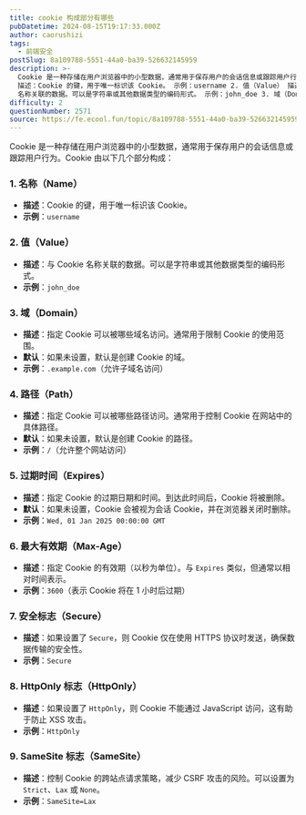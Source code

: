```yaml
---
title: cookie 构成部分有哪些
pubDatetime: 2024-08-15T19:17:33.000Z
author: caorushizi
tags:
  - 前端安全
postSlug: 8a109788-5551-44a0-ba39-526632145959
description: >-
  Cookie 是一种存储在用户浏览器中的小型数据，通常用于保存用户的会话信息或跟踪用户行为。Cookie 由以下几个部分构成： 1. 名称（Name）
  描述：Cookie 的键，用于唯一标识该 Cookie。 示例：username 2. 值（Value） 描述：与 Cookie
  名称关联的数据。可以是字符串或其他数据类型的编码形式。 示例：john_doe 3. 域（Domain） 描述：指定
difficulty: 2
questionNumber: 2571
source: https://fe.ecool.fun/topic/8a109788-5551-44a0-ba39-526632145959
---
```


Cookie 是一种存储在用户浏览器中的小型数据，通常用于保存用户的会话信息或跟踪用户行为。Cookie 由以下几个部分构成：

### **1. 名称（Name）**

- **描述**：Cookie 的键，用于唯一标识该 Cookie。
- **示例**：`username`

### **2. 值（Value）**

- **描述**：与 Cookie 名称关联的数据。可以是字符串或其他数据类型的编码形式。
- **示例**：`john_doe`

### **3. 域（Domain）**

- **描述**：指定 Cookie 可以被哪些域名访问。通常用于限制 Cookie 的使用范围。
- **默认**：如果未设置，默认是创建 Cookie 的域。
- **示例**：`.example.com`（允许子域名访问）

### **4. 路径（Path）**

- **描述**：指定 Cookie 可以被哪些路径访问。通常用于控制 Cookie 在网站中的具体路径。
- **默认**：如果未设置，默认是创建 Cookie 的路径。
- **示例**：`/`（允许整个网站访问）

### **5. 过期时间（Expires）**

- **描述**：指定 Cookie 的过期日期和时间。到达此时间后，Cookie 将被删除。
- **默认**：如果未设置，Cookie 会被视为会话 Cookie，并在浏览器关闭时删除。
- **示例**：`Wed, 01 Jan 2025 00:00:00 GMT`

### **6. 最大有效期（Max-Age）**

- **描述**：指定 Cookie 的有效期（以秒为单位）。与 `Expires` 类似，但通常以相对时间表示。
- **示例**：`3600`（表示 Cookie 将在 1 小时后过期）

### **7. 安全标志（Secure）**

- **描述**：如果设置了 `Secure`，则 Cookie 仅在使用 HTTPS 协议时发送，确保数据传输的安全性。
- **示例**：`Secure`

### **8. HttpOnly 标志（HttpOnly）**

- **描述**：如果设置了 `HttpOnly`，则 Cookie 不能通过 JavaScript 访问，这有助于防止 XSS 攻击。
- **示例**：`HttpOnly`

### **9. SameSite 标志（SameSite）**

- **描述**：控制 Cookie 的跨站点请求策略，减少 CSRF 攻击的风险。可以设置为 `Strict`、`Lax` 或 `None`。
- **示例**：`SameSite=Lax`
